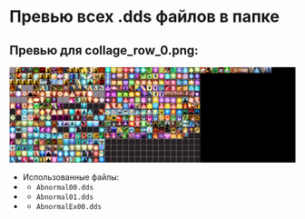 # Превью всех .dds файлов в папке
## Превью для collage_row_0.png:
![collage_row_0.png](collage_row_0.png)
- Использованные файлы:
- - ``` Abnormal00.dds ```
- - ``` Abnormal01.dds ```
- - ``` AbnormalEx00.dds ```
